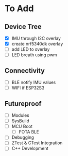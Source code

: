 # To Add
## Device Tree
- [x] IMU through I2C overlay
- [x] create nrf5340dk overlay
- [ ] add LED to overlay
- [ ] LED breath using pwm

## Connectivity
- [ ] BLE notify IMU values
- [ ] WIFI if ESP32S3

## Futureproof
- [ ] Modules
- [ ] SysBuild
- [ ] MCU Boot
    - [ ] FOTA BLE
- [ ] Debugging
- [ ] ZTest & GTest Integration
- [ ] C++ Development